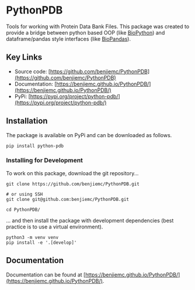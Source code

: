 # PythonPDB

Tools for working with Protein Data Bank Files. This package was created to provide a bridge between python based OOP
(like [BioPython](https://biopython.org/)) and dataframe/pandas style interfaces (like
[BioPandas](https://biopandas.github.io/biopandas/)).

## Key Links

* Source code: [https://github.com/benjiemc/PythonPDB](https://github.com/benjiemc/PythonPDB)
* Documentation: [https://benjiemc.github.io/PythonPDB/](https://benjiemc.github.io/PythonPDB/)
* PyPi: [https://pypi.org/project/python-pdb/](https://pypi.org/project/python-pdb/)

## Installation

The package is available on PyPi and can be downloaded as follows.

```
pip install python-pdb
```

### Installing for Development

To work on this package, download the git repository...

```
git clone https://github.com/benjiemc/PythonPDB.git

# or using SSH
git clone git@github.com:benjiemc/PythonPDB.git

cd PythonPDB/
```

... and then install the package with development dependencies (best practice is to use a virtual environment).

```
python3 -m venv venv
pip install -e '.[develop]'
```

## Documentation

Documentation can be found at [https://benjiemc.github.io/PythonPDB/](https://benjiemc.github.io/PythonPDB/).
